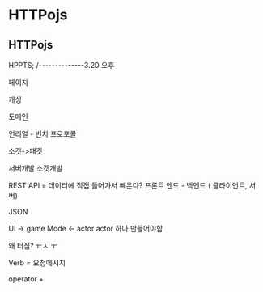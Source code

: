 # HTTPojs
HTTPojs
---

HPPTS;
/--------------3.20 오후

페이지

캐싱

도메인

언리얼 - 번치 프로포콜

소캣->패킷

서버개발
 소캣개발
  

REST API = 데이터에 직접 들어가서 빼온다?
프론트 엔드 -  백엔드  ( 클라이언트, 서버)

JSON

UI -> game Mode <- actor
actor 하나 만들어야함 

왜 터짐? ㅠㅅ ㅜ

Verb = 요청메시지

operator +
